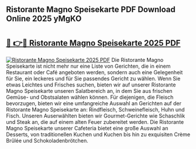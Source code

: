 ## Ristorante Magno Speisekarte PDF Download Online 2025 yMgKO

# <h2><a href="http://gc7n5t.nevu.top/?p=Ristorante+Magno+Speisekarte">🔗 👉🔴 Ristorante Magno Speisekarte 2025 PDF</a></h2>

[![Ristorante Magno Speisekarte 2025 PDF](https://i.imgur.com/dBaPXMq.png)](http://gc7n5t.nevu.top/?p=Ristorante+Magno+Speisekarte)
Die Ristorante Magno Speisekarte ist nicht mehr nur eine Liste von Gerichten, die in einem Restaurant oder Café angeboten werden, sondern auch eine Gelegenheit für Sie, ein leckeres und für Sie passendes Gericht zu wählen. Wenn Sie etwas Leichtes und Frisches suchen, bieten wir auf unserer Ristorante Magno Speisekarte unseren Salatbereich an, in dem Sie aus frischen Gemüse- und Obstsalaten wählen können. Für diejenigen, die Fleisch bevorzugen, bieten wir eine umfangreiche Auswahl an Gerichten auf der Ristorante Magno Speisekarte an: Rindfleisch, Schweinefleisch, Huhn und Fisch. Unseren Auserwählten bieten wir Gourmet-Gerichte wie Schaschlik und Steak an, die auf einem alten Feuer zubereitet werden. Die Ristorante Magno Speisekarte unserer Cafeteria bietet eine große Auswahl an Desserts, von traditionellen Kuchen und Kuchen bis hin zu exquisiten Crème Brûlée und Schokoladenbrötchen.
